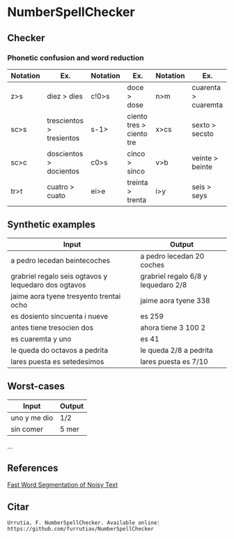 # NumberSpellChecker

## Checker

### Phonetic confusion and word reduction 

| Notation         | Ex.     | Notation         | Ex.     | Notation         | Ex.     |
|--------------|-----------|--------------|-----------|--------------|-----------|
| z>s | diez > dies      | c!0>s | doce > dose | n>m | cuarenta > cuaremta |
| sc>s      |trescientos > tresientos  | s-1> | ciento tres > ciento tre | x>cs | sexto > secsto |
| sc>c | doscientos > docientos | c0>s | cinco > sinco | v>b | veinte > beinte |
|tr>t | cuatro > cuato | ei>e  | treinta > trenta  | i>y | seis > seys |

## Synthetic examples 

| Input         | Output     |
|--------------|-----------|
| a pedro lecedan beintecoches | a pedro lecedan 20 coches |
| grabriel regalo seis ogtavos y lequedaro dos ogtavos | grabriel regalo 6/8 y lequedaro 2/8 |
| jaime aora tyene tresyento trentai ocho | jaime aora tyene 338 |
| es dosiento sincuenta i nueve | es 259 |
| antes tiene tresocien dos | ahora tiene 3 100 2 |
| es cuaremta y uno | es 41 |
| le queda do octavos a pedrita | le queda 2/8 a pedrita |
| lares puesta es setedesimos | lares puesta es 7/10 |

## Worst-cases

| Input         | Output     |
|--------------|-----------|
| uno y me dio | 1/2 |
| sin comer | 5 mer |
...



## References

[Fast Word Segmentation of Noisy Text](https://towardsdatascience.com/fast-word-segmentation-for-noisy-text-2c2c41f9e8da)

## Citar
```
Urrutia, F. NumberSpellChecker. Available online: https://github.com/furrutiav/NumberSpellChecker
```

